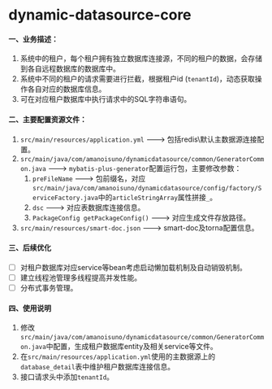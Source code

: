 # dynamic-datasource-core
#### 一、业务描述：
1. 系统中的租户，每个租户拥有独立数据库连接源，不同的租户的数据，会存储到各自远程数据库的数据库中。
2. 系统中不同的租户的请求需要进行拦截，根据租户id (`tenantId`)，动态获取操作各自对应的数据库信息。
3. 可在对应租户数据库中执行请求中的SQL字符串语句。

#### 二、主要配置资源文件：
1. `src/main/resources/application.yml` ---> 包括redis\默认主数据源连接配置。
2. `src/main/java/com/amanoisuno/dynamicdatasource/common/GeneratorCommon.java` ---> `mybatis-plus-generator`配置运行包，主要修改参数： 
   1. `preFileName` ---> 包前缀名，对应`src/main/java/com/amanoisuno/dynamicdatasource/config/factory/ServiceFactory.java`中的`articleStringArray`属性拼接`_`。
   2. `dsc` ---> 对应表数据库连接信息。
   3. `PackageConfig getPackageConfig()` ---> 对应生成文件存放路径。
3. `src/main/resources/smart-doc.json` ---> smart-doc及torna配置信息。

#### 三、后续优化
- [ ] 对租户数据库对应service等bean考虑启动懒加载机制及自动销毁机制。
- [ ] 建立线程池管理多线程提高并发性能。
- [ ] 分布式事务管理。

#### 四、使用说明
1. 修改`src/main/java/com/amanoisuno/dynamicdatasource/common/GeneratorCommon.java`中配置，生成租户数据库entity及相关service等文件。
2. 在`src/main/resources/application.yml`使用的主数据源上的`database_detail`表中维护租户数据库连接信息。
3. 接口请求头中添加`tenantId`。
